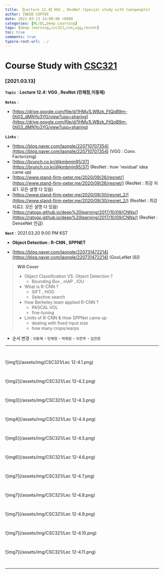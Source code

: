 ```yaml
---
title: 【Lecture 12.4】VGG , ResNet (Special study with laonpeople)
author: INEED COFFEE
date: 2021-03-13 14:00:00 +0800
categories: [ML/DL,Deep Learning]
tags: [deep learning,csc321,cnn,vgg,resnet]
toc: true
comments: true
typora-root-url: ../
---
```

# Course Study with [CSC321](https://www.cs.toronto.edu/~rgrosse/courses/csc321_2017/) 



### [2021.03.13]

__`Topic`__ : __Lecture 12.4: VGG , ResNet (민채정,이동재)__ 

__`Notes`__ : 

- [https://drive.google.com/file/d/1HMu1LWBzk_FtQoB9m-0ti03_dMNYo3YG/view?usp=sharing](https://drive.google.com/file/d/1HMu1LWBzk_FtQoB9m-0ti03_dMNYo3YG/view?usp=sharing) 

__`Links`__ : 

- [https://blog.naver.com/laonple/220710707354](https://blog.naver.com/laonple/220710707354) (VGG : Conv. Factorizing) 
- [https://brunch.co.kr/@kmbmjn95/37](https://brunch.co.kr/@kmbmjn95/37) (ResNet : how 'residual' idea came up) 
- [https://www.stand-firm-peter.me/2020/09/26/resnet/](https://www.stand-firm-peter.me/2020/09/26/resnet/) (ResNet : 최강 자료1. 모든 설명 다 있음) 
- [https://www.stand-firm-peter.me/2020/09/30/resnet_2/](https://www.stand-firm-peter.me/2020/09/30/resnet_2/) (ResNet : 최강 자료2. 모든 설명 다 있음)
- [https://ratsgo.github.io/deep%20learning/2017/10/09/CNNs/](https://ratsgo.github.io/deep%20learning/2017/10/09/CNNs/) (ResNet : DenseNet 언급)

__`Next`__ : 2021.03.20 9:00 PM KST

- **Object Detection : R-CNN , SPPNET** 

- [https://blog.naver.com/laonple/220731472214](https://blog.naver.com/laonple/220731472214) (GooLeNet [6])

> __Will Cover__ 
>
> - Object Classification VS. Object Detection ?
>   - Bounding Box , mAP , IOU
> - What is R-CNN ? 
>   - SIFT , HOG
>   - Selective search
> - How Berkeley team applied R-CNN ?
>   - PASCAL VOL
>   - fine-tuning
> - Limits of R-CNN & How SPPNet came up
>   - dealing with fixed input size
>   - how many crops/warps

- 순서 변경 : `이동재` -  `민채정` - `박희원` - `이찬주` - `김진원`

---



​	

![img1](/assets/img/CSC321/Lec 12-4.1.png)

​	

![img2](/assets/img/CSC321/Lec 12-4.2.png)

​	

![img3](/assets/img/CSC321/Lec 12-4.3.png)

​	

![img4](/assets/img/CSC321/Lec 12-4.4.png)

​	

![img5](/assets/img/CSC321/Lec 12-4.5.png)

​	

![img6](/assets/img/CSC321/Lec 12-4.6.png)

​	

![img7](/assets/img/CSC321/Lec 12-4.7.png)

​	

![img7](/assets/img/CSC321/Lec 12-4.8.png)

​	

![img7](/assets/img/CSC321/Lec 12-4.9.png)

​	

![img7](/assets/img/CSC321/Lec 12-4.10.png)

​	

![img7](/assets/img/CSC321/Lec 12-4.11.png)

​	

***



​	

